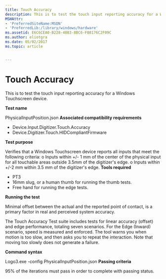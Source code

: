 ```yaml
---
title: Touch Accuracy
description: This is to test the touch input reporting accuracy for a Windows Touchscreen device.
MSHAttr:
- 'PreferredSiteName:MSDN'
- 'PreferredLib:/library/windows/hardware'
ms.assetid: E6C6CEA0-B228-40B3-8BC6-F08176C2F09C
ms.author: eliotgra
ms.date: 05/02/2017
ms.topic: article


---
```


# Touch Accuracy


This is to test the touch input reporting accuracy for a Windows Touchscreen device.

**Test name**

PhysicalInputPosition.json
**Associated compatibility requirements**

-   Device.Input.Digitizer.Touch.Accuracy
-   Device.Digitizer.Touch.HIDCompliantFirmware

**Test purpose**

Verifies that a Windows Touchscreen device reports all inputs that meet the following criteria:
o Inputs within +/- 1 mm of the center of the physical input for all touchable areas outside 3.5mm of the digitizer's edge.
o Inputs within +/-2 mm within 3.5 mm of the digitizer's edge.
**Tools required**

-   PT3
-   16mm slug, or a human thumb for running the thumb tests.
-   Free hand for running the edge tests.

**Running the test**

Minimal offset between the actual and the reported point of contact, is a primary factor in real and perceived system accuracy.

The Touch Accuracy Test suite includes tests for linear accuracy (offset) and edge performance, totaling seven scenarios. For the Edge (Inward) scenario, speed is measured and enforced. The tool warns you when motion is too slow, and then asks you to repeat the interaction. Note that moving too slowly does not generate a failure.

**Command syntax**

Logo3.exe -config PhysicalInputPosition.json
**Passing criteria**

95% of the iterations must pass in order to complete with passing status.
 

 






